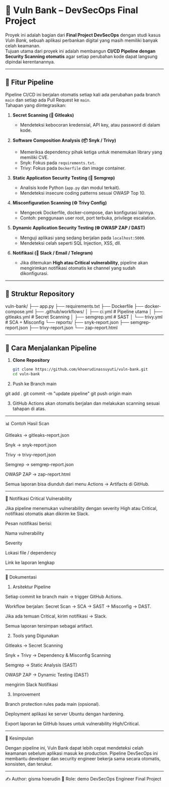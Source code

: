 # 🏦 Vuln Bank – DevSecOps Final Project

Proyek ini adalah bagian dari **Final Project DevSecOps** dengan studi kasus *Vuln Bank*, sebuah aplikasi perbankan digital yang masih memiliki banyak celah keamanan.  
Tujuan utama dari proyek ini adalah membangun **CI/CD Pipeline dengan Security Scanning otomatis** agar setiap perubahan kode dapat langsung dipindai kerentanannya.

---

## 📌 Fitur Pipeline

Pipeline CI/CD ini berjalan otomatis setiap kali ada perubahan pada branch `main` dan setiap ada Pull Request ke `main`.  
Tahapan yang diintegrasikan:

1. **Secret Scanning (🔑 Gitleaks)**  
   - Mendeteksi kebocoran kredensial, API key, atau password di dalam kode.

2. **Software Composition Analysis (📦 Snyk / Trivy)**  
   - Memeriksa dependency pihak ketiga untuk menemukan library yang memiliki CVE.  
   - Snyk: Fokus pada `requirements.txt`.  
   - Trivy: Fokus pada `Dockerfile` dan image container.

3. **Static Application Security Testing (📖 Semgrep)**  
   - Analisis kode Python (`app.py` dan modul terkait).  
   - Mendeteksi insecure coding patterns sesuai OWASP Top 10.

4. **Misconfiguration Scanning (⚙️ Trivy Config)**  
   - Mengecek Dockerfile, docker-compose, dan konfigurasi lainnya.  
   - Contoh: penggunaan user root, port terbuka, privilege escalation.

5. **Dynamic Application Security Testing (🌐 OWASP ZAP / DAST)**  
   - Menguji aplikasi yang sedang berjalan pada `localhost:5000`.  
   - Mendeteksi celah seperti SQL Injection, XSS, dll.

6. **Notifikasi (📢 Slack / Email / Telegram)**  
   - Jika ditemukan **High atau Critical vulnerability**, pipeline akan mengirimkan notifikasi otomatis ke channel yang sudah dikonfigurasi.

---

## 📂 Struktur Repository

vuln-bank/ ├── app.py ├── requirements.txt ├── Dockerfile ├── docker-compose.yml ├── .github/workflows/ │   ├── ci.yml           # Pipeline utama │   ├── gitleaks.yml     # Secret Scanning │   ├── semgrep.yml      # SAST │   └── trivy.yml        # SCA + Misconfig └── reports/ ├── snyk-report.json ├── semgrep-report.json ├── trivy-report.json └── zap-report.html

---

## 🚀 Cara Menjalankan Pipeline

1. **Clone Repository**
   ```bash
   git clone https://github.com/khoerudinassuyuti/vuln-bank.git
   cd vuln-bank

2. Push ke Branch main

git add .
git commit -m "update pipeline"
git push origin main


3. GitHub Actions akan otomatis berjalan dan melakukan scanning sesuai tahapan di atas.




---

📊 Contoh Hasil Scan

Gitleaks → gitleaks-report.json

Snyk → snyk-report.json

Trivy → trivy-report.json

Semgrep → semgrep-report.json

OWASP ZAP → zap-report.html


Semua laporan bisa diunduh dari menu Actions → Artifacts di GitHub.


---

📢 Notifikasi Critical Vulnerability

Jika pipeline menemukan vulnerability dengan severity High atau Critical, notifikasi otomatis akan dikirim ke Slack.

Pesan notifikasi berisi:

Nama vulnerability

Severity

Lokasi file / dependency

Link ke laporan lengkap




---

📖 Dokumentasi

1. Arsitektur Pipeline

Setiap commit ke branch main → trigger GitHub Actions.

Workflow berjalan: Secret Scan → SCA → SAST → Misconfig → DAST.

Jika ada temuan Critical, kirim notifikasi → Slack.

Semua laporan tersimpan sebagai artifact.



2. Tools yang Digunakan

Gitleaks → Secret Scanning

Snyk + Trivy → Dependency & Misconfig Scanning

Semgrep → Static Analysis (SAST)

OWASP ZAP → Dynamic Testing (DAST)

mengirim Slack Notifikasi



3. Improvement

Branch protection rules pada main (opsional).

Deployment aplikasi ke server Ubuntu dengan hardening.

Export laporan ke GitHub Issues untuk vulnerability High/Critical.





---

🏁 Kesimpulan

Dengan pipeline ini, Vuln Bank dapat lebih cepat mendeteksi celah keamanan sebelum aplikasi masuk ke production.
Pipeline DevSecOps ini membantu developer dan security engineer bekerja sama secara otomatis, konsisten, dan terukur.


---

✍️ Author: gisma hoerudin 
📌 Role: demo DevSecOps Engineer Final Project
